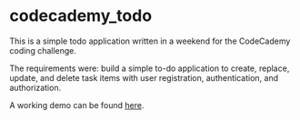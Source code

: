 codecademy_todo
===============

This is a simple todo application written in a weekend for the CodeCademy coding challenge. 

The requirements were: build a simple to-do application to create, replace, update, and delete task items with user registration, authentication, and authorization.

A working demo can be found [here](http://shielded-brook-3527.herokuapp.com/todo/).
